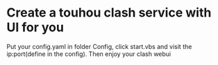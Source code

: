 # Create a touhou clash service with UI for you
Put your config.yaml in folder Config, click start.vbs and visit the ip:port(define in the config). Then enjoy your clash webui